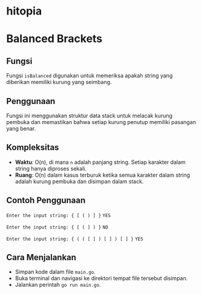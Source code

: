 # hitopia


# Balanced Brackets

## Fungsi
Fungsi `isBalanced` digunakan untuk memeriksa apakah string yang diberikan memiliki kurung yang seimbang.

## Penggunaan
Fungsi ini menggunakan struktur data stack untuk melacak kurung pembuka dan memastikan bahwa setiap kurung penutup memiliki pasangan yang benar.

## Kompleksitas
- **Waktu**: O(n), di mana `n` adalah panjang string. Setiap karakter dalam string hanya diproses sekali.
- **Ruang**: O(n) dalam kasus terburuk ketika semua karakter dalam string adalah kurung pembuka dan disimpan dalam stack.

## Contoh Penggunaan
`Enter the input string: { [ ( ) ] }`
`YES`

`Enter the input string: { [ ( ] ) }`
`NO`

`Enter the input string: { ( ( [ ] ) [ ] ) [ ] }`
`YES`


## Cara Menjalankan
- Simpan kode dalam file `main.go`.
- Buka terminal dan navigasi ke direktori tempat file tersebut disimpan.
- Jalankan perintah `go run main.go`.
